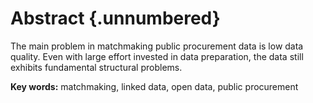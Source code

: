 # Abstract {.unnumbered}

The main problem in matchmaking public procurement data is low data quality.
Even with large effort invested in data preparation, the data still exhibits fundamental structural problems.

**Key words:** matchmaking, linked data, open data, public procurement

